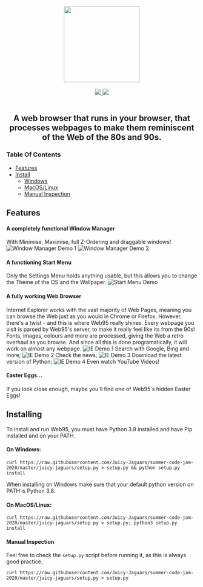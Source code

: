 <div align="center">
    <img src="https://raw.githubusercontent.com/Juicy-Jaguars/summer-code-jam-2020/master/juicy-jaguars/src/logo.png" width="200">
</div>
<br>
<div align="center">
    <a href="https://github.com/Juicy-Jaguars/summer-code-jam-2020/blob/master/LICENSE">
        <img src="https://img.shields.io/github/license/Juicy-Jaguars/summer-code-jam-2020">
    </a>
    <a href="http://charlottegaskell.ddns.net/">
        <img src="https://img.shields.io/uptimerobot/status/m785670380-00c12514d5483e1b64bba47f?label=website">
    </a>
</div>
<br>
<div align="center">
<h2>A web browser that runs in your browser, that processes webpages to make them reminiscent of the Web of the 80s and 90s.</h2>
</div>

### Table Of Contents

- [Features](#features)
- [Install](#installing)
  * [Windows](#on-windows)
  * [MacOS/Linux](#on-macoslinux)
  * [Manual Inspection](#manual-inspection)

## Features

#### A completely functional Window Manager
With Minimise, Maximise, full Z-Ordering and draggable windows!
![Window Manager Demo 1](https://raw.githubusercontent.com/Juicy-Jaguars/summer-code-jam-2020/master/juicy-jaguars/src/demos/win_manage_1.png)
![Window Manager Demo 2](https://raw.githubusercontent.com/Juicy-Jaguars/summer-code-jam-2020/master/juicy-jaguars/src/demos/win_manage_2.png)

#### A functioning Start Menu
Only the Settings Menu holds anything usable, but this allows you to change the Theme of the OS and the Wallpaper.
![Start Menu Demo](https://raw.githubusercontent.com/Juicy-Jaguars/summer-code-jam-2020/master/juicy-jaguars/src/demos/start_menu.png)

#### A fully working Web Browser
Internet Explorer works with the vast majority of Web Pages, meaning you can browse the Web just as you would in Chrome or Firefox.
However, there's a twist - and this is where Web95 really shines.
Every webpage you visit is parsed by Web95's server, to make it really feel like its from the 90s!
Fonts, images, colours and more are processed, giving the Web a retro overhaul as you browse.
And since all this is done programatically, it will work on almost any webpage.
![IE Demo 1](https://raw.githubusercontent.com/Juicy-Jaguars/summer-code-jam-2020/master/juicy-jaguars/src/demos/ie_1.png)
Search with Google, Bing and more;
![IE Demo 2](https://raw.githubusercontent.com/Juicy-Jaguars/summer-code-jam-2020/master/juicy-jaguars/src/demos/ie_2.png)
Check the news;
![IE Demo 3](https://raw.githubusercontent.com/Juicy-Jaguars/summer-code-jam-2020/master/juicy-jaguars/src/demos/ie_3.png)
Download the latest version of Python;
![IE Demo 4](https://raw.githubusercontent.com/Juicy-Jaguars/summer-code-jam-2020/master/juicy-jaguars/src/demos/ie_4.png)
Even watch YouTube Videos!

#### Easter Eggs...
If you look close enough, maybe you'll find one of Web95's hidden Easter Eggs!

## Installing

To install and run Web95, you must have Python 3.8 installed and have Pip installed and on your PATH.

#### On Windows:
`curl https://raw.githubusercontent.com/Juicy-Jaguars/summer-code-jam-2020/master/juicy-jaguars/setup.py > setup.py && python setup.py install`

When installing on Windows make sure that your default python version on PATH is Python 3.8.

#### On MacOS/Linux:
`curl https://raw.githubusercontent.com/Juicy-Jaguars/summer-code-jam-2020/master/juicy-jaguars/setup.py > setup.py; python3 setup.py install`

#### Manual Inspection
Feel free to check the `setup.py` script before running it, as this is always good practice.

`curl https://raw.githubusercontent.com/Juicy-Jaguars/summer-code-jam-2020/master/juicy-jaguars/setup.py > setup.py`
